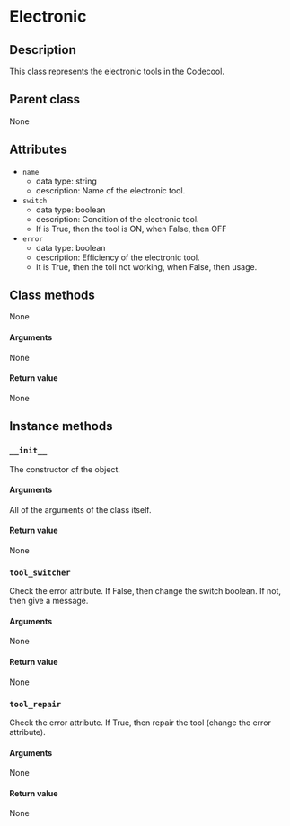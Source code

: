 # Electronic

## Description
This class represents the electronic tools in the Codecool.

## Parent class
None

## Attributes

* ```name```
  * data type: string
  * description: Name of the electronic tool.
* ```switch```
  * data type: boolean
  * description: Condition of the electronic tool.
  * If is True, then the tool is ON, when False, then OFF
* ```error```
   * data type: boolean
   * description: Efficiency of the electronic tool.
   * It is True, then the toll not working, when False, then usage.

## Class methods

None

#### Arguments
None

#### Return value
None

## Instance methods

### ```__init__```
The constructor of the object.

#### Arguments

All of the arguments of the class itself.

#### Return value
None

### ```tool_switcher```

Check the error attribute. If False, then change the switch boolean. If not, then give a message.

#### Arguments

None

#### Return value
None

### ```tool_repair```

Check the error attribute. If True, then repair the tool (change the error attribute).

#### Arguments

None

#### Return value
None

